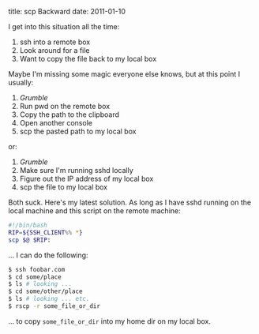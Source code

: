 title: scp Backward
date: 2011-01-10



I get into this situation all the time:

1. ssh into a remote box
2. Look around for a file
3. Want to copy the file back to my local box



Maybe I'm missing some magic everyone else knows, but at this point I usually:

1. *Grumble*
2. Run pwd on the remote box
3. Copy the path to the clipboard
4. Open another console
5. scp the pasted path to my local box

or:

1. *Grumble*
2. Make sure I'm running sshd locally
3. Figure out the IP address of my local box
4. scp the file to my local box

Both suck. Here's my latest solution. As long as I have sshd running on the local machine and this script on the remote machine:

```bash
#!/bin/bash
RIP=${SSH_CLIENT%% *}
scp $@ $RIP:
```

... I can do the following:

```bash
$ ssh foobar.com
$ cd some/place
$ ls # looking ...
$ cd some/other/place
$ ls # looking ... etc.
$ rscp -r some_file_or_dir
```

... to copy `some_file_or_dir` into my home dir on my local box.